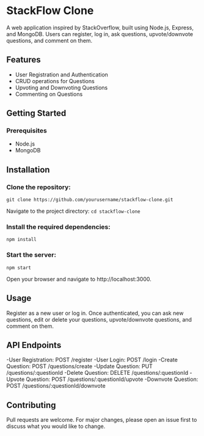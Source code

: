 # StackFlow Clone
A web application inspired by StackOverflow, built using Node.js, Express, and MongoDB. Users can register, log in, ask questions, upvote/downvote questions, and comment on them.

## Features
- User Registration and Authentication
- CRUD operations for Questions
- Upvoting and Downvoting Questions
- Commenting on Questions

## Getting Started
### Prerequisites
- Node.js
- MongoDB

## Installation

### Clone the repository:
`git clone https://github.com/yourusername/stackflow-clone.git`

Navigate to the project directory:
`cd stackflow-clone`

### Install the required dependencies:
`npm install`

### Start the server:
`npm start`

Open your browser and navigate to http://localhost:3000.

## Usage

Register as a new user or log in.
Once authenticated, you can ask new questions, edit or delete your questions, upvote/downvote questions, and comment on them.

## API Endpoints
-User Registration: POST /register
-User Login: POST /login
-Create Question: POST /questions/create
-Update Question: PUT /questions/:questionId
-Delete Question: DELETE /questions/:questionId
-Upvote Question: POST /questions/:questionId/upvote
-Downvote Question: POST /questions/:questionId/downvote

## Contributing

Pull requests are welcome. For major changes, please open an issue first to discuss what you would like to change.

